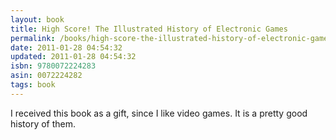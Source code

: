 ```yaml
---
layout: book
title: High Score! The Illustrated History of Electronic Games
permalink: /books/high-score-the-illustrated-history-of-electronic-games/
date: 2011-01-28 04:54:32
updated: 2011-01-28 04:54:32
isbn: 9780072224283
asin: 0072224282
tags: book
---
```

I received this book as a gift, since I like video games. It is a pretty good
history of them.
